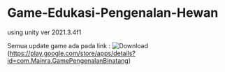 # Game-Edukasi-Pengenalan-Hewan
using unity ver 2021.3.4f1

Semua update game ada pada link :
![Download](https://en.logodownload.org/wp-content/uploads/2019/06/get-it-on-google-play-badge.png)(https://play.google.com/store/apps/details?id=com.Mainra.GamePengenalanBinatang)
